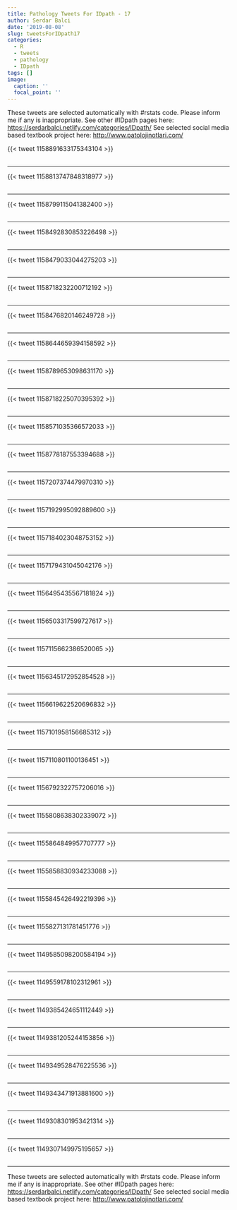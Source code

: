 ```yaml
---
title: Pathology Tweets For IDpath - 17
author: Serdar Balci
date: '2019-08-08'
slug: tweetsForIDpath17
categories:
  - R
  - tweets
  - pathology
  - IDpath
tags: []
image:
  caption: ''
  focal_point: ''
---
```



These tweets are selected automatically with #rstats code. Please inform me if any is inappropriate.
See other #IDpath pages here: https://serdarbalci.netlify.com/categories/IDpath/ 
See selected social media based textbook project here: http://www.patolojinotlari.com/

{{< tweet 1158891633175343104 >}}
<br>
<br>
<hr>
{{< tweet 1158813747848318977 >}}
<br>
<br>
<hr>
{{< tweet 1158799115041382400 >}}
<br>
<br>
<hr>
{{< tweet 1158492830853226498 >}}
<br>
<br>
<hr>
{{< tweet 1158479033044275203 >}}
<br>
<br>
<hr>
{{< tweet 1158718232200712192 >}}
<br>
<br>
<hr>
{{< tweet 1158476820146249728 >}}
<br>
<br>
<hr>
{{< tweet 1158644659394158592 >}}
<br>
<br>
<hr>
{{< tweet 1158789653098631170 >}}
<br>
<br>
<hr>
{{< tweet 1158718225070395392 >}}
<br>
<br>
<hr>
{{< tweet 1158571035366572033 >}}
<br>
<br>
<hr>
{{< tweet 1158778187553394688 >}}
<br>
<br>
<hr>
{{< tweet 1157207374479970310 >}}
<br>
<br>
<hr>
{{< tweet 1157192995092889600 >}}
<br>
<br>
<hr>
{{< tweet 1157184023048753152 >}}
<br>
<br>
<hr>
{{< tweet 1157179431045042176 >}}
<br>
<br>
<hr>
{{< tweet 1156495435567181824 >}}
<br>
<br>
<hr>
{{< tweet 1156503317599727617 >}}
<br>
<br>
<hr>
{{< tweet 1157115662386520065 >}}
<br>
<br>
<hr>
{{< tweet 1156345172952854528 >}}
<br>
<br>
<hr>
{{< tweet 1156619622520696832 >}}
<br>
<br>
<hr>
{{< tweet 1157101958156685312 >}}
<br>
<br>
<hr>
{{< tweet 1157110801100136451 >}}
<br>
<br>
<hr>
{{< tweet 1156792322757206016 >}}
<br>
<br>
<hr>
{{< tweet 1155808638302339072 >}}
<br>
<br>
<hr>
{{< tweet 1155864849957707777 >}}
<br>
<br>
<hr>
{{< tweet 1155858830934233088 >}}
<br>
<br>
<hr>
{{< tweet 1155845426492219396 >}}
<br>
<br>
<hr>
{{< tweet 1155827131781451776 >}}
<br>
<br>
<hr>
{{< tweet 1149585098200584194 >}}
<br>
<br>
<hr>
{{< tweet 1149559178102312961 >}}
<br>
<br>
<hr>
{{< tweet 1149385424651112449 >}}
<br>
<br>
<hr>
{{< tweet 1149381205244153856 >}}
<br>
<br>
<hr>
{{< tweet 1149349528476225536 >}}
<br>
<br>
<hr>
{{< tweet 1149343471913881600 >}}
<br>
<br>
<hr>
{{< tweet 1149308301953421314 >}}
<br>
<br>
<hr>
{{< tweet 1149307149975195657 >}}
<br>
<br>
<hr>


These tweets are selected automatically with #rstats code. Please inform me if any is inappropriate.
See other #IDpath pages here: https://serdarbalci.netlify.com/categories/IDpath/ 
See selected social media based textbook project here: http://www.patolojinotlari.com/
